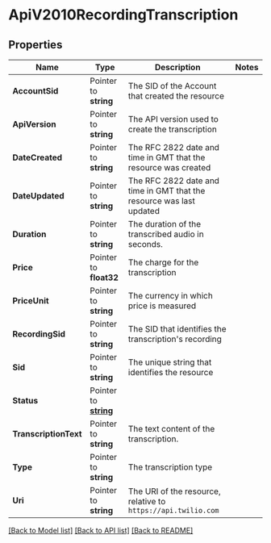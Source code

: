 # ApiV2010RecordingTranscription

## Properties

Name | Type | Description | Notes
------------ | ------------- | ------------- | -------------
**AccountSid** | Pointer to **string** | The SID of the Account that created the resource |
**ApiVersion** | Pointer to **string** | The API version used to create the transcription |
**DateCreated** | Pointer to **string** | The RFC 2822 date and time in GMT that the resource was created |
**DateUpdated** | Pointer to **string** | The RFC 2822 date and time in GMT that the resource was last updated |
**Duration** | Pointer to **string** | The duration of the transcribed audio in seconds. |
**Price** | Pointer to **float32** | The charge for the transcription |
**PriceUnit** | Pointer to **string** | The currency in which price is measured |
**RecordingSid** | Pointer to **string** | The SID that identifies the transcription's recording |
**Sid** | Pointer to **string** | The unique string that identifies the resource |
**Status** | Pointer to [**string**](RecordingTranscriptionEnumStatus.md) |  |
**TranscriptionText** | Pointer to **string** | The text content of the transcription. |
**Type** | Pointer to **string** | The transcription type |
**Uri** | Pointer to **string** | The URI of the resource, relative to `https://api.twilio.com` |

[[Back to Model list]](../README.md#documentation-for-models) [[Back to API list]](../README.md#documentation-for-api-endpoints) [[Back to README]](../README.md)


